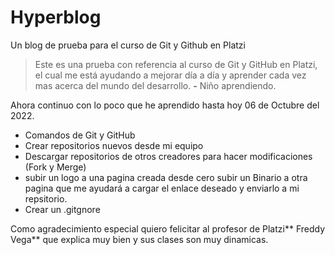 # Hyperblog
Un blog de prueba para el curso de Git y Github en Platzi
> Este es una prueba con referencia al curso de Git y GitHub en Platzi, el cual me está ayudando a mejorar día a día y aprender cada vez mas acerca del mundo del desarrollo.
>**-** Niño aprendiendo.

Ahora continuo con lo poco que he aprendido hasta hoy 06 de Octubre del 2022.
- Comandos de Git y GitHub
- Crear repositorios nuevos desde mi equipo
- Descargar repositorios de otros creadores para hacer modificaciones (Fork y Merge)
- subir un logo a una pagina creada desde cero
subir un Binario a otra pagina que me ayudará a cargar el enlace deseado y enviarlo a mi repsitorio.
- Crear un .gitgnore

Como agradecimiento especial quiero felicitar al profesor de Platzi** Freddy Vega** que explica muy bien y sus clases son muy dinamicas.
